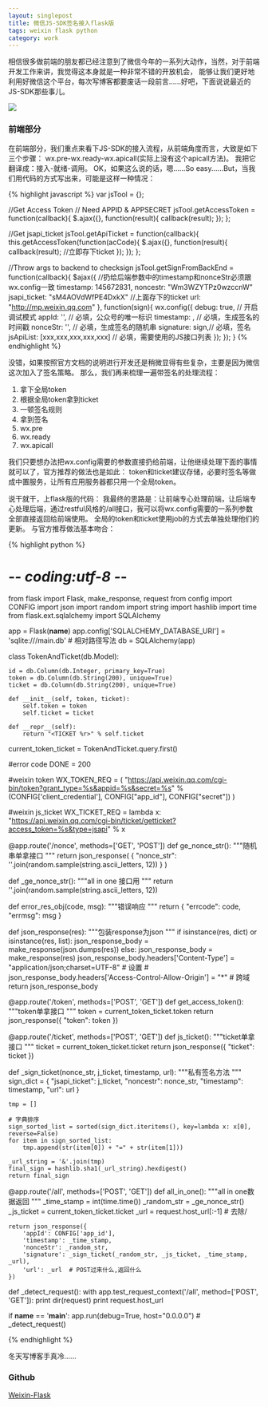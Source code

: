```yaml
---
layout: singlepost
title: 微信JS-SDK签名接入flask版
tags: weixin flask python
category: work
---
```


相信很多做前端的朋友都已经注意到了微信今年的一系列大动作，当然，对于前端开发工作来讲，我觉得这本身就是一种非常不错的开放机会，
能够让我们更好地利用好微信这个平台，每次写博客都要废话一段前言......好吧，下面说说最近的JS-SDK那些事儿。

![](/assets/blog-images/2015-2-1-flaskweixin/jssdk.png)

<!-- more -->

### 前端部分

在前端部分，我们重点来看下JS-SDK的接入流程，从前端角度而言，大致是如下三个步骤：
wx.pre-wx.ready-wx.apicall(实际上没有这个apicall方法)。
我把它翻译成：接入-就绪-调用。
OK，如果这么说的话，嗯......So easy......But，当我们用代码的方式写出来，可能是这样一种情况：

{% highlight javascript  %}
var jsTool = {};

//Get Access Token
// Need APPID & APPSECRET
jsTool.getAccessToken = function(callback){
    $.ajax({}, function(result){
         callback(result);
    });
};

//Get jsapi_ticket
jsTool.getApiTicket = function(callback){
    this.getAccessToken(function(acCode){
            $.ajax({}, function(result){
                callback(result);
                //立即存下ticket
            });
    });
};

//Throw args to backend to checksign
jsTool.getSignFromBackEnd = function(callback){
     $ajax({
          //扔给后端参数中的timestamp和nonceStr必须跟wx.config一致
          timestamp: 145672831,
          noncestr: "Wm3WZYTPz0wzccnW"
          jsapi_ticket: "sM4AOVdWfPE4DxkX" //上面存下的ticket
          url: "http://mp.weixin.qq.com"
     }, function(sign){
         wx.config({
            debug: true, // 开启调试模式
            appId: '', // 必填，公众号的唯一标识
            timestamp: , // 必填，生成签名的时间戳
            nonceStr: '', // 必填，生成签名的随机串
            signature: sign,// 必填，签名
            jsApiList: [xxx,xxx,xxx,xxx,xxx] // 必填，需要使用的JS接口列表
         });
     });
}
{% endhighlight %}

没错，如果按照官方文档的说明进行开发还是稍微显得有些复杂，主要是因为微信这次加入了签名策略。
那么，我们再来梳理一遍带签名的处理流程：

1. 拿下全局token
2. 根据全局token拿到ticket
3. 一顿签名规则
4. 拿到签名
5. wx.pre
6. wx.ready
7. wx.apicall

我们只要想办法把wx.config需要的参数直接扔给前端，让他继续处理下面的事情就可以了，官方推荐的做法也是如此：
token和ticket建议存储，必要时签名等做成中置服务，让所有应用服务器都只用一个全局token。

说干就干，上flask版的代码：
我最终的思路是：让前端专心处理前端，让后端专心处理后端，通过restful风格的/all接口，我可以将wx.config需要的一系列参数全部直接返回给前端使用。
全局的token和ticket使用job的方式去单独处理他们的更新。
与官方推荐做法基本吻合：

{% highlight python  %}
# -*- coding:utf-8 -*-
from flask import Flask,  make_response, request
from config import CONFIG
import json
import random
import string
import hashlib
import time
from flask.ext.sqlalchemy import SQLAlchemy

app = Flask(__name__)
app.config['SQLALCHEMY_DATABASE_URI'] = 'sqlite:///main.db'  # 相对路径写法
db = SQLAlchemy(app)


class TokenAndTicket(db.Model):

    id = db.Column(db.Integer, primary_key=True)
    token = db.Column(db.String(200), unique=True)
    ticket = db.Column(db.String(200), unique=True)

    def __init__(self, token, ticket):
        self.token = token
        self.ticket = ticket

    def __repr__(self):
        return "<TICKET %r>" % self.ticket


current_token_ticket = TokenAndTicket.query.first()

#error code
DONE = 200

#weixin token
WX_TOKEN_REQ = (
    "https://api.weixin.qq.com/cgi-bin/token?grant_type=%s&appid=%s&secret=%s"
    % (CONFIG['client_credential'], CONFIG["app_id"], CONFIG["secret"])
)

#weixin js_ticket
WX_TICKET_REQ = lambda x: "https://api.weixin.qq.com/cgi-bin/ticket/getticket?access_token=%s&type=jsapi" % x


@app.route('/nonce', methods=['GET', 'POST'])
def ge_nonce_str():
    """随机串单拿接口
    """
    return json_response(
        {
            "nonce_str": ''.join(random.sample(string.ascii_letters, 12))
        }
    )


def _ge_nonce_str():
    """all in one 接口用
    """
    return ''.join(random.sample(string.ascii_letters, 12))


def error_res_obj(code, msg):
    """错误响应
    """
    return {
        "errcode": code,
        "errmsg": msg
    }


def json_response(res):
    """包装response为json
    """
    if isinstance(res, dict) or isinstance(res, list):
        json_response_body = make_response(json.dumps(res))
    else:
        json_response_body = make_response(res)
    json_response_body.headers['Content-Type'] = "application/json;charset=UTF-8"  # 设置
    # json_response_body.headers['Access-Control-Allow-Origin'] = "*"  # 跨域
    return json_response_body


@app.route('/token', methods=['POST', 'GET'])
def get_access_token():
    """token单拿接口
    """
    token = current_token_ticket.token
    return json_response({
        "token": token
    })


@app.route('/ticket', methods=['POST', 'GET'])
def js_ticket():
    """ticket单拿接口
    """
    ticket = current_token_ticket.ticket
    return json_response({
        "ticket": ticket
    })


def _sign_ticket(nonce_str, j_ticket, timestamp, url):
    """私有签名方法
    """
    sign_dict = {
        "jsapi_ticket": j_ticket,
        "noncestr": nonce_str,
        "timestamp": timestamp,
        "url": url
    }

    tmp = []

    # 字典排序
    sign_sorted_list = sorted(sign_dict.iteritems(), key=lambda x: x[0], reverse=False)
    for item in sign_sorted_list:
        tmp.append(str(item[0]) + "=" + str(item[1]))

    _url_string = '&'.join(tmp)
    final_sign = hashlib.sha1(_url_string).hexdigest()
    return final_sign


@app.route('/all', methods=['POST', 'GET'])
def all_in_one():
    """all in one数据返回
    """
    _time_stamp = int(time.time())
    _random_str = _ge_nonce_str()
    _js_ticket = current_token_ticket.ticket
    _url = request.host_url[:-1]  # 去除/

    return json_response({
        'appId': CONFIG['app_id'],
        'timestamp': _time_stamp,
        'nonceStr': _random_str,
        'signature': _sign_ticket(_random_str, _js_ticket, _time_stamp, _url),
        'url': _url  # POST过来什么,返回什么
    })


def _detect_request():
    with app.test_request_context('/all', method=['POST', 'GET']):
        print dir(request)
        print request.host_url


if __name__ == '__main__':
    app.run(debug=True, host="0.0.0.0")
    # _detect_request()

{% endhighlight %}

冬天写博客手真冷......

### Github

[Weixin-Flask](https://github.com/qddegtya/Weixin-Flask)
